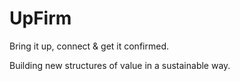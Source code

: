 # UpFirm

Bring it up, connect & get it confirmed.


Building new structures of value in a sustainable way.
